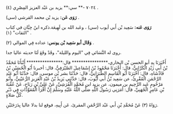 ٧٠٢٤ -** سي:** يزيد بن عَبْد العزيز المِصْرِي (٤) .

**رَوَى عَن:** يزيد بْن محمد القرشي (سي) .

**رَوَى عَنه:** سَعِيد بْن أَبي أيوب (سي) ، وعَبد الله بن لَهِيعَة.ذكره ابنُ حِبَّان في كتاب "الثقات" (١) .

**وَقَال أبو سَعِيد بْن يونس:** عداده فِي الموالي (٢) .

روى له النَّسَائي فِي "اليوم والليلة"، وقَدْ وقَعَ لَنَا حديثه عاليا جدا.

أَخْبَرَنَا بِهِ أبو الحسن بْن البخاري،**************** قال:**************** أَنْبَأَنَا مُحَمَّدُ بْنُ أَبي زَيْدٍ الْكَرَّانِيُّ، قال: أَخْبَرَنَا مَحْمُودُ بْنُ إِسْمَاعِيلَ الصَّيْرَفِيُّ، قال: أخبرنا أَبُو الْحُسَيْنِ بْنُ فَاذْشَاهِ، قال: أَخْبَرَنَا أَبُو الْقَاسِمِ الطَّبَرَانِيُّ، قال: حَدَّثَنَا بشر بْن موسى، قال: حَدَّثَنَا أَبُو عَبْدِ الرَّحْمَنِ الْمُقْرِئُ، عن سَعِيد بْنُ أَبي أَيُّوبَ، قال: حَدَّثَنِي يَزِيدُ بْنُ عَبْدِ الْعَزِيزِ الرُّعَيْنِيُّ، وأَبُو مَرْحُومٍ عَبد الرَّحِيمِ بن ميمون، عن يزيد ابن مُحَمَّدٍ الْقُرَشِيِّ، عَنْ عَلِيِّ بْنِ رَبَاحٍ، عَنْ عُقْبَةَ بْنِ عَامِرٍ الْجُهَنِيِّ، قال: أَمَرَنِي رَسُولُ اللَّهِ صَلَّى اللَّهُ عَلَيْهِ وسَلَّمَ إِنَّ أَقْرَأَ الْمُعَوِّذَاتِ فِي دُبُرِ كُلِّ صَلاةٍ.

رَوَاهُ (٣) عَنْ مُحَمَّدِ بْنِ أَبي عَبْد الرَّحْمَنِ المقرئ، عَن أَبِيهِ، فوقع لنا بدلا عاليا بِدَرَجَتَيْنِ.